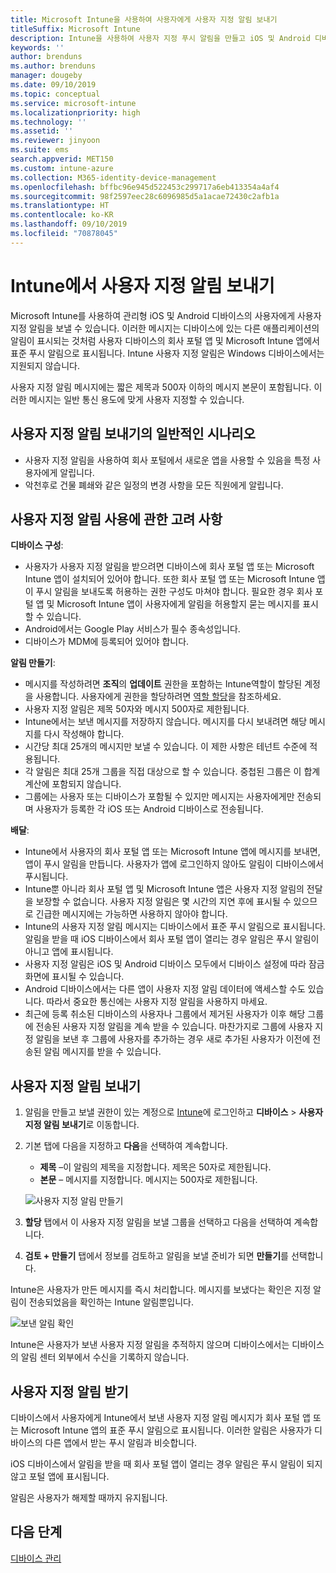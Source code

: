 ```yaml
---
title: Microsoft Intune을 사용하여 사용자에게 사용자 지정 알림 보내기
titleSuffix: Microsoft Intune
description: Intune을 사용하여 사용자 지정 푸시 알림을 만들고 iOS 및 Android 디바이스의 사용자에게 보내기
keywords: ''
author: brenduns
ms.author: brenduns
manager: dougeby
ms.date: 09/10/2019
ms.topic: conceptual
ms.service: microsoft-intune
ms.localizationpriority: high
ms.technology: ''
ms.assetid: ''
ms.reviewer: jinyoon
ms.suite: ems
search.appverid: MET150
ms.custom: intune-azure
ms.collection: M365-identity-device-management
ms.openlocfilehash: bffbc96e945d522453c299717a6eb413354a4af4
ms.sourcegitcommit: 98f2597eec28c6096985d5a1acae72430c2afb1a
ms.translationtype: HT
ms.contentlocale: ko-KR
ms.lasthandoff: 09/10/2019
ms.locfileid: "70878045"
---
```

# <a name="send-custom-notifications-in-intune"></a>Intune에서 사용자 지정 알림 보내기  

Microsoft Intune를 사용하여 관리형 iOS 및 Android 디바이스의 사용자에게 사용자 지정 알림을 보낼 수 있습니다. 이러한 메시지는 디바이스에 있는 다른 애플리케이션의 알림이 표시되는 것처럼 사용자 디바이스의 회사 포털 앱 및 Microsoft Intune 앱에서 표준 푸시 알림으로 표시됩니다. Intune 사용자 지정 알림은 Windows 디바이스에서는 지원되지 않습니다.   

사용자 지정 알림 메시지에는 짧은 제목과 500자 이하의 메시지 본문이 포함됩니다. 이러한 메시지는 일반 통신 용도에 맞게 사용자 지정할 수 있습니다.

## <a name="common-scenarios-for-sending-custom-notifications"></a>사용자 지정 알림 보내기의 일반적인 시나리오  

- 사용자 지정 알림을 사용하여 회사 포털에서 새로운 앱을 사용할 수 있음을 특정 사용자에게 알립니다.  
- 악천후로 건물 폐쇄와 같은 일정의 변경 사항을 모든 직원에게 알립니다.  

## <a name="considerations-for-using-custom-notifications"></a>사용자 지정 알림 사용에 관한 고려 사항  

**디바이스 구성**:  
- 사용자가 사용자 지정 알림을 받으려면 디바이스에 회사 포털 앱 또는 Microsoft Intune 앱이 설치되어 있어야 합니다. 또한 회사 포털 앱 또는 Microsoft Intune 앱이 푸시 알림을 보내도록 허용하는 권한 구성도 마쳐야 합니다. 필요한 경우 회사 포털 앱 및 Microsoft Intune 앱이 사용자에게 알림을 허용할지 묻는 메시지를 표시할 수 있습니다.  
- Android에서는 Google Play 서비스가 필수 종속성입니다.  
- 디바이스가 MDM에 등록되어 있어야 합니다.

**알림 만들기**:  
- 메시지를 작성하려면 **조직**의 **업데이트** 권한을 포함하는 Intune역할이 할당된 계정을 사용합니다. 사용자에게 권한을 할당하려면 [역할 할당](role-based-access-control.md#role-assignments)을 참조하세요.  
- 사용자 지정 알림은 제목 50자와 메시지 500자로 제한됩니다.  
- Intune에서는 보낸 메시지를 저장하지 않습니다. 메시지를 다시 보내려면 해당 메시지를 다시 작성해야 합니다.  
- 시간당 최대 25개의 메시지만 보낼 수 있습니다. 이 제한 사항은 테넌트 수준에 적용됩니다.  
- 각 알림은 최대 25개 그룹을 직접 대상으로 할 수 있습니다. 중첩된 그룹은 이 합계 계산에 포함되지 않습니다.  
- 그룹에는 사용자 또는 디바이스가 포함될 수 있지만 메시지는 사용자에게만 전송되며 사용자가 등록한 각 iOS 또는 Android 디바이스로 전송됩니다.  

**배달**:  
- Intune에서 사용자의 회사 포털 앱 또는 Microsoft Intune 앱에 메시지를 보내면, 앱이 푸시 알림을 만듭니다. 사용자가 앱에 로그인하지 않아도 알림이 디바이스에서 푸시됩니다.  
- Intune뿐 아니라 회사 포털 앱 및 Microsoft Intune 앱은 사용자 지정 알림의 전달을 보장할 수 없습니다. 사용자 지정 알림은 몇 시간의 지연 후에 표시될 수 있으므로 긴급한 메시지에는 가능하면 사용하지 않아야 합니다.  
- Intune의 사용자 지정 알림 메시지는 디바이스에서 표준 푸시 알림으로 표시됩니다. 알림을 받을 때 iOS 디바이스에서 회사 포털 앱이 열리는 경우 알림은 푸시 알림이 아니고 앱에 표시됩니다.  
- 사용자 지정 알림은 iOS 및 Android 디바이스 모두에서 디바이스 설정에 따라 잠금 화면에 표시될 수 있습니다.  
- Android 디바이스에서는 다른 앱이 사용자 지정 알림 데이터에 액세스할 수도 있습니다. 따라서 중요한 통신에는 사용자 지정 알림을 사용하지 마세요.  
- 최근에 등록 취소된 디바이스의 사용자나 그룹에서 제거된 사용자가 이후 해당 그룹에 전송된 사용자 지정 알림을 계속 받을 수 있습니다.  마찬가지로 그룹에 사용자 지정 알림을 보낸 후 그룹에 사용자를 추가하는 경우 새로 추가된 사용자가 이전에 전송된 알림 메시지를 받을 수 있습니다.  

## <a name="send-a-custom-notification"></a>사용자 지정 알림 보내기  

1. 알림을 만들고 보낼 권한이 있는 계정으로 [Intune](https://go.microsoft.com/fwlink/?linkid=2090973)에 로그인하고 **디바이스** > **사용자 지정 알림 보내기**로 이동합니다.  

2. 기본 탭에 다음을 지정하고 **다음**을 선택하여 계속합니다.  
   - **제목** –이 알림의 제목을 지정합니다. 제목은 50자로 제한됩니다.  
   - **본문** – 메시지를 지정합니다. 메시지는 500자로 제한됩니다.

   ![사용자 지정 알림 만들기](./media/custom-notifications/custom-notifications.png)  

3. **할당** 탭에서 이 사용자 지정 알림을 보낼 그룹을 선택하고 다음을 선택하여 계속합니다.  

4. **검토 + 만들기** 탭에서 정보를 검토하고 알림을 보낼 준비가 되면 **만들기**를 선택합니다.  

Intune은 사용자가 만든 메시지를 즉시 처리합니다. 메시지를 보냈다는 확인은 지정 알림이 전송되었음을 확인하는 Intune 알림뿐입니다.  

![보낸 알림 확인](./media/custom-notifications/notification-sent.png)  

Intune은 사용자가 보낸 사용자 지정 알림을 추적하지 않으며 디바이스에서는 디바이스의 알림 센터 외부에서 수신을 기록하지 않습니다.  

## <a name="receive-a-custom-notification"></a>사용자 지정 알림 받기  

디바이스에서 사용자에게 Intune에서 보낸 사용자 지정 알림 메시지가 회사 포털 앱 또는 Microsoft Intune 앱의 표준 푸시 알림으로 표시됩니다. 이러한 알림은 사용자가 디바이스의 다른 앱에서 받는 푸시 알림과 비슷합니다.  

iOS 디바이스에서 알림을 받을 때 회사 포털 앱이 열리는 경우 알림은 푸시 알림이 되지 않고 포털 앱에 표시됩니다.  

알림은 사용자가 해제할 때까지 유지됩니다.  

## <a name="next-steps"></a>다음 단계  
[디바이스 관리](device-management.md)
